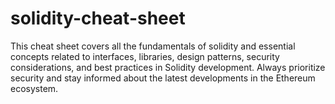 # solidity-cheat-sheet
This cheat sheet covers all the fundamentals of solidity and essential concepts related to interfaces, libraries, design patterns, security considerations, and best practices in Solidity development. Always prioritize security and stay informed about the latest developments in the Ethereum ecosystem.
